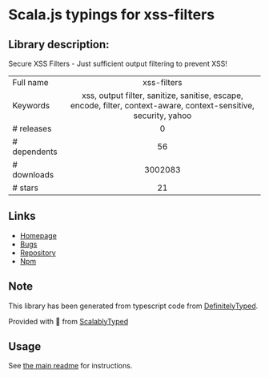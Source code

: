 
# Scala.js typings for xss-filters


## Library description:
Secure XSS Filters - Just sufficient output filtering to prevent XSS!

|                    |                 |
| ------------------ | :-------------: |
| Full name          | xss-filters |
| Keywords           | xss, output filter, sanitize, sanitise, escape, encode, filter, context-aware, context-sensitive, security, yahoo |
| # releases         | 0 |
| # dependents       | 56 |
| # downloads        | 3002083 |
| # stars            | 21 |

## Links
- [Homepage](https://github.com/yahoo/xss-filters)
- [Bugs](https://github.com/yahoo/xss-filters/issues)
- [Repository](https://github.com/yahoo/xss-filters)
- [Npm](https://www.npmjs.com/package/xss-filters)
    


## Note
This library has been generated from typescript code from [DefinitelyTyped](https://definitelytyped.org).

Provided with :purple_heart: from [ScalablyTyped](https://github.com/oyvindberg/ScalablyTyped)

## Usage
See [the main readme](../../readme.md) for instructions.


